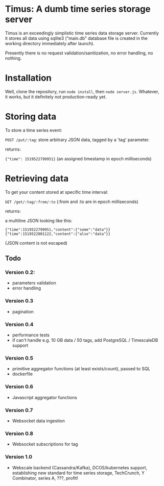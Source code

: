 # Timus: A dumb time series storage server

Timus is an exceedingly simplistic time series data storage server. Currently it stores all
data using sqlite3 ("main.db" database file is created in the working directory immediately 
after launch).

Presently there is no request validation/sanitization, no error handling, no nothing.

# Installation

Well, clone the repository, run `node install`, then `node server.js`. Whatever, it works,
but it definitely not production-ready yet.

# Storing data

To store a time series event:

`POST /put/:tag`: store arbitrary JSON data, tagged by a 'tag' parameter.

returns:

`{"time": 1519522799951}` (an assigned timestamp in epoch milliseconds)

# Retrieving data

To get your content stored at specific time interval:

`GET /get/:tag/:from/:to` (:from and :to are in epoch milliseconds)

returns:

a multiline JSON looking like this:
```
{"time":1519522799951,"content":{"some":"data"}} 
{"time":1519522801122,"content":{"also":"data"}}
```
(JSON content is not escaped)  

## Todo

### Version 0.2:

- parameters validation
- error handling

### Version 0.3

- pagination

### Version 0.4 

- performance tests
- if can't handle e.g. 10 GB data / 50 tags, add PostgreSQL / TimescaleDB support

### Version 0.5

- primitive aggregator functions (at least exists/count), passed to SQL
- dockerfile

### Version 0.6

- Javascript aggregator functions

### Version 0.7

- Websocket data ingestion

### Version 0.8

- Websocket subscriptions for tag

### Version 1.0

- Webscale backend (Cassandra/Kafka), DCOS/kubernetes support, establishing new standard
for time series storage, TechCrunch, Y Combinator, series A, ???, profit!